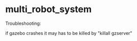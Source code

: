 # multi_robot_system

Troubleshooting:

if gazebo crashes it may has to be killed by "killall gzserver"
